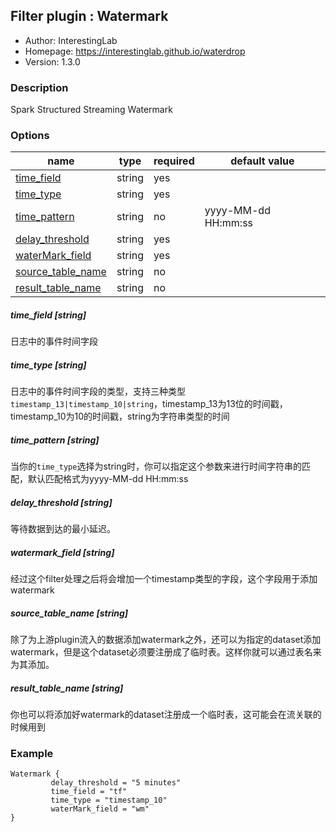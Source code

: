 ## Filter plugin : Watermark

* Author: InterestingLab
* Homepage: https://interestinglab.github.io/waterdrop
* Version: 1.3.0

### Description

Spark Structured Streaming Watermark

### Options

| name | type | required | default value |
| --- | --- | --- | --- |
| [time_field](#time_field-string) | string | yes |  |
| [time_type](#time_type-string) | string | yes |  |
| [time_pattern](#time_pattern-string) | string | no | yyyy-MM-dd HH:mm:ss |
| [delay_threshold](#delay_threshold-string) | string | yes |  |
| [waterMark_field](#watermark_field-string) | string | yes |  |
| [source_table_name](#source_table_name-string) | string | no |  |
| [result_table_name](#result_table_name-string) | string | no |  |


##### time_field [string]

日志中的事件时间字段

##### time_type [string]

日志中的事件时间字段的类型，支持三种类型 `timestamp_13|timestamp_10|string`，timestamp_13为13位的时间戳，timestamp_10为10的时间戳，string为字符串类型的时间

##### time_pattern [string]

当你的`time_type`选择为string时，你可以指定这个参数来进行时间字符串的匹配，默认匹配格式为yyyy-MM-dd HH:mm:ss

##### delay_threshold [string]

等待数据到达的最小延迟。

##### watermark_field [string]

经过这个filter处理之后将会增加一个timestamp类型的字段，这个字段用于添加watermark

##### source_table_name [string]

除了为上游plugin流入的数据添加watermark之外，还可以为指定的dataset添加watermark，但是这个dataset必须要注册成了临时表。这样你就可以通过表名来为其添加。

##### result_table_name [string]

你也可以将添加好watermark的dataset注册成一个临时表，这可能会在流关联的时候用到

### Example

```
Watermark {
         delay_threshold = "5 minutes"
         time_field = "tf"
         time_type = "timestamp_10"
         waterMark_field = "wm"
}
```
